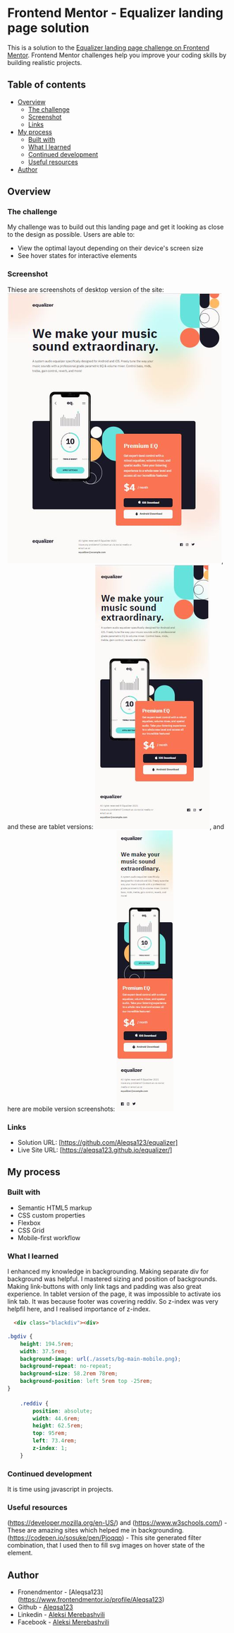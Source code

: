 # Frontend Mentor - Equalizer landing page solution

This is a solution to the [Equalizer landing page challenge on Frontend Mentor](https://www.frontendmentor.io/challenges/equalizer-landing-page-7VJ4gp3DE). Frontend Mentor challenges help you improve your coding skills by building realistic projects. 

## Table of contents

- [Overview](#overview)
  - [The challenge](#the-challenge)
  - [Screenshot](#screenshot)
  - [Links](#links)
- [My process](#my-process)
  - [Built with](#built-with)
  - [What I learned](#what-i-learned)
  - [Continued development](#continued-development)
  - [Useful resources](#useful-resources)
- [Author](#author)


## Overview

### The challenge

My challenge was to build out this landing page and get it looking as close to the design as possible.
Users are able to:

- View the optimal layout depending on their device's screen size
- See hover states for interactive elements

### Screenshot

Thiese are screenshots of desktop version of the site: ![](./assets/desktop-screenshot.JPG),
and these are tablet versions: ![](./assets/tablet-screenshot.JPG),
and here are mobile version screenshots: ![](./assets/mobile-screenshot.JPG)


### Links

- Solution URL: [https://github.com/Aleqsa123/equalizer]
- Live Site URL: [https://aleqsa123.github.io/equalizer/]

## My process

### Built with

- Semantic HTML5 markup
- CSS custom properties
- Flexbox
- CSS Grid
- Mobile-first workflow


### What I learned

I enhanced my knowledge in backgrounding. Making separate div for background was helpful. I mastered sizing and position of backgrounds.
Making link-buttons with only link tags and padding was also great experience.
In tablet version of the page, it was impossible to activate ios link tab. It was because footer was covering reddiv. So z-index was very helpfil here, and I realised importance of z-index.

```html
  <div class="blackdiv"><div>
```
```css
.bgdiv {
    height: 194.5rem;
    width: 37.5rem;
    background-image: url(./assets/bg-main-mobile.png);
    background-repeat: no-repeat;
    background-size: 58.2rem 78rem;
    background-position: left 5rem top -25rem;
}

    .reddiv {
        position: absolute;
        width: 44.6rem;
        height: 62.5rem;
        top: 95rem;
        left: 73.4rem;
        z-index: 1;
    }
```

### Continued development

It is time using javascript in projects.


### Useful resources

(https://developer.mozilla.org/en-US/) and (https://www.w3schools.com/) - These are amazing sites which helped me in backgrounding.
(https://codepen.io/sosuke/pen/Pjoqqp) - This site generated filter combination, that I used then to fill svg images on hover state of the element.

## Author

- Fronendmentor - [Aleqsa123] (https://www.frontendmentor.io/profile/Aleqsa123)
- Github - [Aleqsa123](https://github.com/Aleqsa123)
- Linkedin - [Aleksi Merebashvili](https://www.linkedin.com/in/aleksi-merebashvili-36627426/)
- Facebook - [Aleksi Merebashvili](https://www.facebook.com/aleksi.merebashvili)
